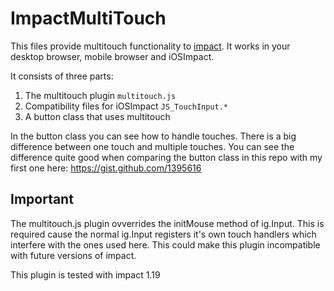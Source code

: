 ImpactMultiTouch
================

This files provide multitouch functionality to [impact](http://impactjs.com). It works in your desktop browser, mobile browser and iOSImpact.

It consists of three parts:

1. The multitouch plugin `multitouch.js`
2. Compatibility files for iOSImpact `JS_TouchInput.*`
3. A button class that uses multitouch

In the button class you can see how to handle touches. 
There is a big difference between one touch and multiple touches. You can see the difference quite good when comparing the button class in this repo with my first one here: <https://gist.github.com/1395616>

Important
---------

The multitouch.js plugin ovverrides the initMouse method of ig.Input. This is required cause the normal ig.Input registers it's own touch handlers which interfere with the ones used here. This could make this plugin incompatible with future versions of impact.

This plugin is tested with impact 1.19